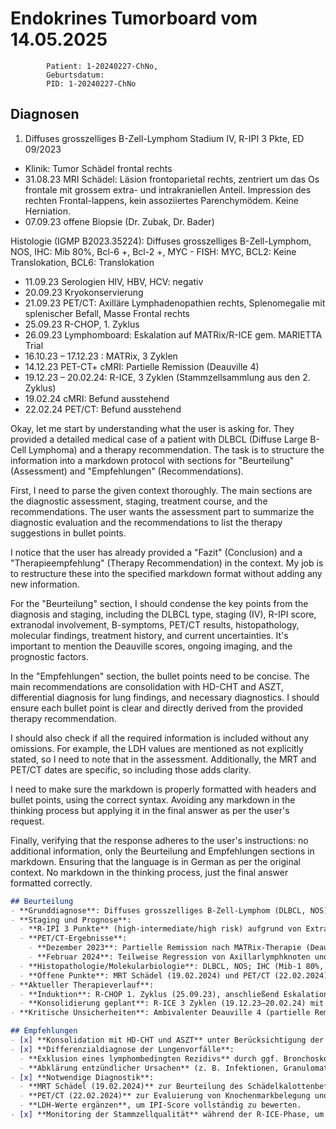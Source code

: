 # Endokrines Tumorboard vom 14.05.2025


            Patient: 1-20240227-ChNo, 
            Geburtsdatum: 
            PID: 1-20240227-ChNo
            
## Diagnosen
1. Diffuses grosszelliges B-Zell-Lymphom Stadium IV, R-IPI 3 Pkte, ED 09/2023 
- Klinik: Tumor Schädel frontal rechts 
- 31.08.23 MRI Schädel: Läsion frontoparietal rechts, zentriert um das Os frontale mit grossem extra- und intrakraniellen Anteil. Impression des rechten Frontal-lappens, kein assoziiertes Parenchymödem. Keine Herniation. 
- 07.09.23 offene Biopsie (Dr. Zubak, Dr. Bader) 

Histologie (IGMP B2023.35224): Diffuses grosszelliges B-Zell-Lymphom, NOS, IHC: Mib 80%, Bcl-6 +, Bcl-2 +, MYC - 
FISH: MYC, BCL2: Keine Translokation, BCL6: Translokation 
- 11.09.23 Serologien HIV, HBV, HCV: negativ 
- 20.09.23 Kryokonservierung 
- 21.09.23 PET/CT: Axilläre Lymphadenopathien rechts, Splenomegalie mit splenischer Befall, Masse Frontal rechts 
- 25.09.23 R-CHOP, 1. Zyklus 
- 26.09.23 Lymphomboard: Eskalation auf MATRix/R-ICE gem. MARIETTA Trial 
- 16.10.23 – 17.12.23 : MATRix, 3 Zyklen 
- 14.12.23 PET-CT+ cMRI: Partielle Remission (Deauville 4) 
- 19.12.23 – 20.02.24: R-ICE, 3 Zyklen (Stammzellsammlung aus den 2. Zyklus) 
- 19.02.24 cMRI: Befund ausstehend 
- 22.02.24 PET/CT: Befund ausstehend 

<think>
Okay, let me start by understanding what the user is asking for. They provided a detailed medical case of a patient with DLBCL (Diffuse Large B-Cell Lymphoma) and a therapy recommendation. The task is to structure the information into a markdown protocol with sections for "Beurteilung" (Assessment) and "Empfehlungen" (Recommendations). 

First, I need to parse the given context thoroughly. The main sections are the diagnostic assessment, staging, treatment course, and the recommendations. The user wants the assessment part to summarize the diagnostic evaluation and the recommendations to list the therapy suggestions in bullet points.

I notice that the user has already provided a "Fazit" (Conclusion) and a "Therapieempfehlung" (Therapy Recommendation) in the context. My job is to restructure these into the specified markdown format without adding any new information. 

For the "Beurteilung" section, I should condense the key points from the diagnosis and staging, including the DLBCL type, staging (IV), R-IPI score, extranodal involvement, B-symptoms, PET/CT results, histopathology, molecular findings, treatment history, and current uncertainties. It's important to mention the Deauville scores, ongoing imaging, and the prognostic factors.

In the "Empfehlungen" section, the bullet points need to be concise. The main recommendations are consolidation with HD-CHT and ASZT, differential diagnosis for lung findings, and necessary diagnostics. I should ensure each bullet point is clear and directly derived from the provided therapy recommendation.

I should also check if all the required information is included without any omissions. For example, the LDH values are mentioned as not explicitly stated, so I need to note that in the assessment. Additionally, the MRT and PET/CT dates are specific, so including those adds clarity.

I need to make sure the markdown is properly formatted with headers and bullet points, using the correct syntax. Avoiding any markdown in the thinking process but applying it in the final answer as per the user's request. 

Finally, verifying that the response adheres to the user's instructions: no additional information, only the Beurteilung and Empfehlungen sections in markdown. Ensuring that the language is in German as per the original context. No markdown in the thinking process, just the final answer formatted correctly.
</think>

```markdown
## Beurteilung  
- **Grunddiagnose**: Diffuses grosszelliges B-Zell-Lymphom (DLBCL, NOS) Stadium IV mit extranodaler Manifestation (rechte Schädelkalotte, intra- und extrakraniell).  
- **Staging und Prognose**:  
  - **R-IPI 3 Punkte** (high-intermediate/high risk) aufgrund von Extranodalbefall (Schädelkalotte), B-Symptomen (Fieber, Gewichtsverlust, Nachtschweiß) und hohem Alter.  
  - **PET/CT-Ergebnisse**:  
    - **Dezember 2023**: Partielle Remission nach MATRix-Therapie (Deauville 4).  
    - **Februar 2024**: Teilweise Regression von Axillarlymphknoten und Milz, neue zystische Verdichtungen in Lungenoberlappen (vermutlich entzündlich), persistierende Knochenmarkbelegung (Deauville 4).  
  - **Histopathologie/Molekularbiologie**: DLBCL, NOS; IHC (Mib-1 80%, Bcl-6+, Bcl-2+, MYC–); FISH ohne Double-/Triple-Hit-Pathologie.  
  - **Offene Punkte**: MRT Schädel (19.02.2024) und PET/CT (22.02.2024) ausstehend zur Klärung von Schädelkalottenbefall und Lungenvorfällen. LDH-Werte nicht explizit genannt.  
- **Aktueller Therapieverlauf**:  
  - **Induktion**: R-CHOP 1. Zyklus (25.09.23), anschließend Eskalation auf MATRix/R-ICE (3 Zyklen ab 26.09.23).  
  - **Konsolidierung geplant**: R-ICE 3 Zyklen (19.12.23–20.02.24) mit Stammzellsammlung im 2. Zyklus, gefolgt von HD-CHT und ASZT (geplant 06.03.24 und 13.03.24).  
- **Kritische Unsicherheiten**: Ambivalenter Deauville 4 (partielle Remission vs. persistierende Aktivität), Differenzialdiagnose der Lungenvorfälle (Entzündung vs. Rezidiv).  

## Empfehlungen  
- [x] **Konsolidation mit HD-CHT und ASZT** unter Berücksichtigung der ausstehenden MRT (Schädel) und PET/CT-Befunde, um den Remissionsstatus definitiv zu klären und die Indikation zu sichern.  
- [x] **Differenzialdiagnose der Lungenvorfälle**:  
  - **Exklusion eines lymphombedingten Rezidivs** durch ggf. Bronchoskopie/Transpulmonalbiopsie.  
  - **Abklärung entzündlicher Ursachen** (z. B. Infektionen, Granulomatose) vor Therapieentscheidung.  
- [x] **Notwendige Diagnostik**:  
  - **MRT Schädel (19.02.2024)** zur Beurteilung des Schädelkalottenbefalls.  
  - **PET/CT (22.02.2024)** zur Evaluierung von Knochenmarkbelegung und Lungenvorfällen.  
  - **LDH-Werte ergänzen**, um IPI-Score vollständig zu bewerten.  
- [x] **Monitoring der Stammzellqualität** während der R-ICE-Phase, um Eignung für ASZT zu prüfen.  
```